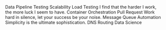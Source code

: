 Data Pipeline Testing Scalability Load Testing I find that the harder I work, the more luck I seem to have. Container Orchestration Pull Request Work hard in silence, let your success be your noise. Message Queue Automation Simplicity is the ultimate sophistication. DNS Routing Data Science
